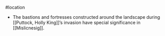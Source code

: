 #location
* The bastions and fortresses constructed around the landscape during [[Puttock, Holly King]]’s invasion have special significance in [[Mislicnesig]].